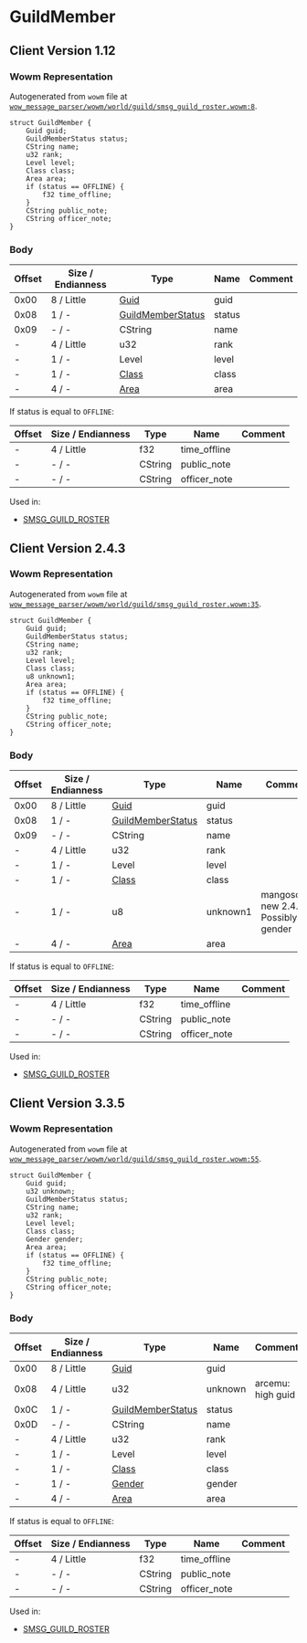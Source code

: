 # GuildMember

## Client Version 1.12

### Wowm Representation

Autogenerated from `wowm` file at [`wow_message_parser/wowm/world/guild/smsg_guild_roster.wowm:8`](https://github.com/gtker/wow_messages/tree/main/wow_message_parser/wowm/world/guild/smsg_guild_roster.wowm#L8).
```rust,ignore
struct GuildMember {
    Guid guid;
    GuildMemberStatus status;
    CString name;
    u32 rank;
    Level level;
    Class class;
    Area area;
    if (status == OFFLINE) {
        f32 time_offline;
    }
    CString public_note;
    CString officer_note;
}
```
### Body

| Offset | Size / Endianness | Type | Name | Comment |
| ------ | ----------------- | ---- | ---- | ------- |
| 0x00 | 8 / Little | [Guid](../types/packed-guid.md) | guid |  |
| 0x08 | 1 / - | [GuildMemberStatus](guildmemberstatus.md) | status |  |
| 0x09 | - / - | CString | name |  |
| - | 4 / Little | u32 | rank |  |
| - | 1 / - | Level | level |  |
| - | 1 / - | [Class](class.md) | class |  |
| - | 4 / - | [Area](area.md) | area |  |

If status is equal to `OFFLINE`:

| Offset | Size / Endianness | Type | Name | Comment |
| ------ | ----------------- | ---- | ---- | ------- |
| - | 4 / Little | f32 | time_offline |  |
| - | - / - | CString | public_note |  |
| - | - / - | CString | officer_note |  |


Used in:
* [SMSG_GUILD_ROSTER](smsg_guild_roster.md)

## Client Version 2.4.3

### Wowm Representation

Autogenerated from `wowm` file at [`wow_message_parser/wowm/world/guild/smsg_guild_roster.wowm:35`](https://github.com/gtker/wow_messages/tree/main/wow_message_parser/wowm/world/guild/smsg_guild_roster.wowm#L35).
```rust,ignore
struct GuildMember {
    Guid guid;
    GuildMemberStatus status;
    CString name;
    u32 rank;
    Level level;
    Class class;
    u8 unknown1;
    Area area;
    if (status == OFFLINE) {
        f32 time_offline;
    }
    CString public_note;
    CString officer_note;
}
```
### Body

| Offset | Size / Endianness | Type | Name | Comment |
| ------ | ----------------- | ---- | ---- | ------- |
| 0x00 | 8 / Little | [Guid](../types/packed-guid.md) | guid |  |
| 0x08 | 1 / - | [GuildMemberStatus](guildmemberstatus.md) | status |  |
| 0x09 | - / - | CString | name |  |
| - | 4 / Little | u32 | rank |  |
| - | 1 / - | Level | level |  |
| - | 1 / - | [Class](class.md) | class |  |
| - | 1 / - | u8 | unknown1 | mangosone: new 2.4.0<br/>Possibly gender |
| - | 4 / - | [Area](area.md) | area |  |

If status is equal to `OFFLINE`:

| Offset | Size / Endianness | Type | Name | Comment |
| ------ | ----------------- | ---- | ---- | ------- |
| - | 4 / Little | f32 | time_offline |  |
| - | - / - | CString | public_note |  |
| - | - / - | CString | officer_note |  |


Used in:
* [SMSG_GUILD_ROSTER](smsg_guild_roster.md)

## Client Version 3.3.5

### Wowm Representation

Autogenerated from `wowm` file at [`wow_message_parser/wowm/world/guild/smsg_guild_roster.wowm:55`](https://github.com/gtker/wow_messages/tree/main/wow_message_parser/wowm/world/guild/smsg_guild_roster.wowm#L55).
```rust,ignore
struct GuildMember {
    Guid guid;
    u32 unknown;
    GuildMemberStatus status;
    CString name;
    u32 rank;
    Level level;
    Class class;
    Gender gender;
    Area area;
    if (status == OFFLINE) {
        f32 time_offline;
    }
    CString public_note;
    CString officer_note;
}
```
### Body

| Offset | Size / Endianness | Type | Name | Comment |
| ------ | ----------------- | ---- | ---- | ------- |
| 0x00 | 8 / Little | [Guid](../types/packed-guid.md) | guid |  |
| 0x08 | 4 / Little | u32 | unknown | arcemu: high guid |
| 0x0C | 1 / - | [GuildMemberStatus](guildmemberstatus.md) | status |  |
| 0x0D | - / - | CString | name |  |
| - | 4 / Little | u32 | rank |  |
| - | 1 / - | Level | level |  |
| - | 1 / - | [Class](class.md) | class |  |
| - | 1 / - | [Gender](gender.md) | gender |  |
| - | 4 / - | [Area](area.md) | area |  |

If status is equal to `OFFLINE`:

| Offset | Size / Endianness | Type | Name | Comment |
| ------ | ----------------- | ---- | ---- | ------- |
| - | 4 / Little | f32 | time_offline |  |
| - | - / - | CString | public_note |  |
| - | - / - | CString | officer_note |  |


Used in:
* [SMSG_GUILD_ROSTER](smsg_guild_roster.md)

